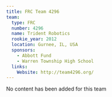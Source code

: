 ```yaml
---
title: FRC Team 4296
team:
  type: FRC
  number: 4296
  name: Trident Robotics
  rookie_year: 2012
  location: Gurnee, IL, USA
  sponsors:
    - Abbott Fund
    - Warren Township High School
  links:
    Website: http://team4296.org/
---
```

No content has been added for this team